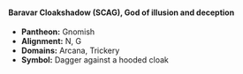 #### Baravar Cloakshadow (SCAG), God of illusion and deception
- **Pantheon:** Gnomish
- **Alignment:** N, G
- **Domains:** Arcana, Trickery
- **Symbol:** Dagger against a hooded cloak